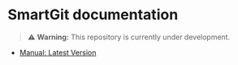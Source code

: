 # SmartGit documentation

> ⚠️ **Warning:**
> This repository is currently under development.

- [Manual: Latest Version](Latest/index.md)
